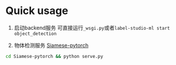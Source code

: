 # Quick usage

1. 启动backend服务
可直接运行`_wsgi.py`或者`label-studio-ml start object_detection`

2. 物体检测服务 [Siamese-pytorch](https://github.com/JaysonAlbert/Siamese-pytorch.git)

```bash
cd Siamese-pytorch && python serve.py
```
